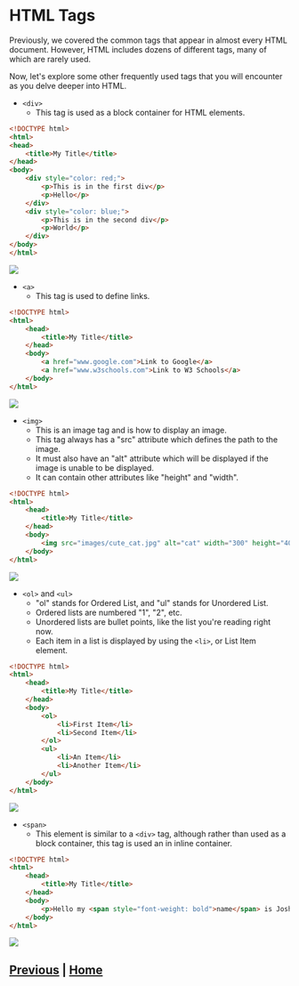 # HTML Tags

Previously, we covered the common tags that appear in almost every HTML document. However, HTML includes dozens of different tags, many of which are rarely used.

Now, let's explore some other frequently used tags that you will encounter as you delve deeper into HTML.

- `<div>`
  - This tag is used as a block container for HTML elements.
```html
<!DOCTYPE html>
<html>
<head>
    <title>My Title</title>
</head>
<body>
    <div style="color: red;">
        <p>This is in the first div</p>
        <p>Hello</p>
    </div>
    <div style="color: blue;">
        <p>This is in the second div</p>
        <p>World</p>
    </div>
</body>
</html>

```
![](images/div.png)
- `<a>`
  - This tag is used to define links.
```html
<!DOCTYPE html>
<html>
    <head>
        <title>My Title</title>
    </head>
    <body>
        <a href="www.google.com">Link to Google</a>
        <a href="www.w3schools.com">Link to W3 Schools</a>
    </body>
</html>
```
![](images/a.png)
- `<img>`
  - This is an image tag and is how to display an image.
  - This tag always has a "src" attribute which defines the path to the image.
  - It must also have an "alt" attribute which will be displayed if the image is unable to be displayed.
  - It can contain other attributes like "height" and "width".
```html
<!DOCTYPE html>
<html>
    <head>
        <title>My Title</title>
    </head>
    <body>
        <img src="images/cute_cat.jpg" alt="cat" width="300" height="400">
    </body>
</html>
```
![](images/img.png)
- `<ol>` and `<ul>`
  - "ol" stands for Ordered List, and "ul" stands for Unordered List.
  - Ordered lists are numbered "1", "2", etc.
  - Unordered lists are bullet points, like the list you're reading right now.
  - Each item in a list is displayed by using the `<li>`, or List Item element.
```html
<!DOCTYPE html>
<html>
    <head>
        <title>My Title</title>
    </head>
    <body>
        <ol>
            <li>First Item</li>
            <li>Second Item</li>
        </ol>
        <ul>
            <li>An Item</li>
            <li>Another Item</li>
        </ul>
    </body>
</html>
```
![](images/list.png)
- `<span>`
  - This element is similar to a `<div>` tag, although rather than used as a block container, this tag is used an in inline container.

```html
<!DOCTYPE html>
<html>
    <head>
        <title>My Title</title>
    </head>
    <body>
        <p>Hello my <span style="font-weight: bold">name</span> is Josh</p>
    </body>
</html>
```
![](images/span.png)

## [Previous](html_attributes.md) | [Home](README.md)
